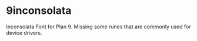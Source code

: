 # 9inconsolata

Inconsolata Font for Plan 9. Missing some runes that are commonly used for device drivers.
